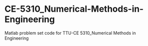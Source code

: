 # CE-5310_Numerical-Methods-in-Engineering
Matlab problem set code for TTU-CE 5310_Numerical Methods in Engineering
